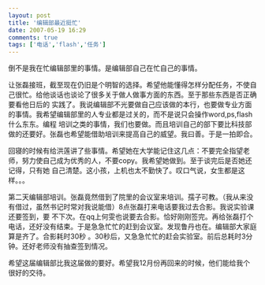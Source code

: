 ```yaml
---
layout: post
title: '编辑部最近挺忙'
date: 2007-05-19 16:29
comments: true
tags: ['电话','flash','任务']
---
```


倒不是我在忙编辑部里的事情。是编辑部自己在忙自己的事情。

让张磊接班，截至现在仍旧是个明智的选择。希望他能懂得怎样分配任务，不使自己很忙。给他谈话也谈论了很多关于做人做事方面的东西。至于那些东西是否正确要看他日后的
实践了。我说编辑部不光要做自己应该做的本行，也要做专业方面的事情。我希望编辑部里的人专业都是过关的，而不是说只会操作word,ps,flash什么东东。编程
培训之类的事情，我们也要做。而且培训自己的部下要比科技部做的还要好。张磊也希望能借助培训来提高自己的威望。我曰善。于是一拍即合。

回寝的时候有给洪莲讲了些事情。希望她在大学能记住这几点：不要完全指望老师，努力使自己成为优秀的人，不要copy。我希望她做到。至于谈完后是否她还记得，只有她
自己清楚。这小孩，上机也太不勤快了。叹口气说，女生都是这样。。。

第二天编辑部培训。张磊竟然借到了院里的会议室来培训。孺子可教。（我从来没有借过，虽然书记时常对我说能借）8点张磊打来电话要我过去合影。我说实验课还要签到，要
不下次。在qq上何雯也说要去合影。恰好刚刚签完。再给张磊打个电话，还好没有结束。于是急急忙忙的赶到会议室。发现鲁丹也在。编辑部大家庭算是齐了。合影耗时30秒
。30秒后，又急急忙忙的赶会实验室。前后总耗时3分钟。还好老师没有抽查签到情况。

希望这届编辑部比我这届做的要好。希望我12月份再回来的时候，他们能给我个很好的交待。

